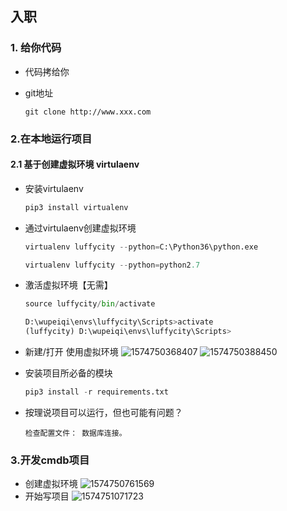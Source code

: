 ## 入职

### 1. 给你代码

- 代码拷给你

- git地址

  ```
  git clone http://www.xxx.com
  ```

### 2.在本地运行项目

#### 2.1 基于创建虚拟环境 virtulaenv

- 安装virtulaenv

  ```python
  pip3 install virtualenv
  ```

- 通过virtulaenv创建虚拟环境

  ```python
  virtualenv luffycity --python=C:\Python36\python.exe
  
  virtualenv luffycity --python=python2.7
  ```

- 激活虚拟环境【无需】

  ```python
  source luffycity/bin/activate
  
  D:\wupeiqi\envs\luffycity\Scripts>activate
  (luffycity) D:\wupeiqi\envs\luffycity\Scripts>
  ```

- 新建/打开 使用虚拟环境
  ![1574750368407](C:\Users\Administrator\AppData\Roaming\Typora\typora-user-images\1574750368407.png)
  ![1574750388450](C:\Users\Administrator\AppData\Roaming\Typora\typora-user-images\1574750388450.png)

- 安装项目所必备的模块

  ```python
  pip3 install -r requirements.txt
  ```

- 按理说项目可以运行，但也可能有问题？

  ```
  检查配置文件： 数据库连接。
  ```

### 3.开发cmdb项目

- 创建虚拟环境
  ![1574750761569](C:\Users\Administrator\AppData\Roaming\Typora\typora-user-images\1574750761569.png)
- 开始写项目
  ![1574751071723](C:\Users\Administrator\AppData\Roaming\Typora\typora-user-images\1574751071723.png)







































